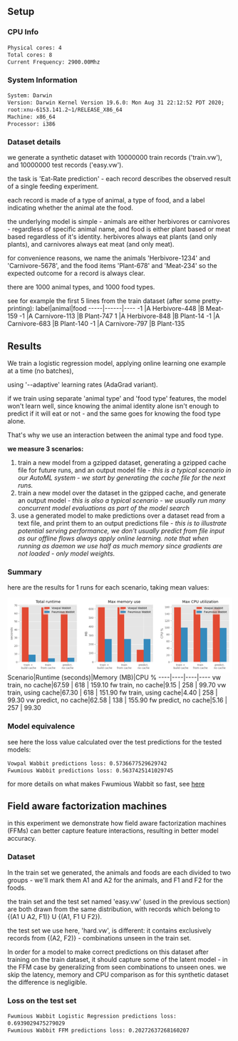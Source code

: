 ## Setup

### CPU Info
```
Physical cores: 4
Total cores: 8
Current Frequency: 2900.00Mhz
```
### System Information
```
System: Darwin
Version: Darwin Kernel Version 19.6.0: Mon Aug 31 22:12:52 PDT 2020; root:xnu-6153.141.2~1/RELEASE_X86_64
Machine: x86_64
Processor: i386
```
### Dataset details
we generate a synthetic dataset with 10000000 train records ('train.vw'), and 10000000 test records ('easy.vw').

the task is 'Eat-Rate prediction' - each record describes the observed result of a single feeding experiment.

each record is made of a type of animal, a type of food, and a label indicating whether the animal ate the food.

the underlying model is simple - animals are either herbivores or carnivores - regardless of specific animal name,
and food is either plant based or meat based regardless of it's identity.
herbivores always eat plants (and only plants), and carnivores always eat meat (and only meat).

for convenience reasons, we name the animals 'Herbivore-1234' and 'Carnivore-5678', and the food items 'Plant-678'
 and 'Meat-234' so the expected outcome for a record is always clear.

there are 1000 animal types, and 1000 food types.


see for example the first 5 lines from the train dataset (after some pretty-printing):
label|animal|food
-----|------|----
-1 |A Herbivore-448 |B Meat-159
-1 |A Carnivore-113 |B Plant-747
1 |A Herbivore-848 |B Plant-14
-1 |A Carnivore-683 |B Plant-140
-1 |A Carnivore-797 |B Plant-135


## Results

We train a logistic regression model, applying online learning one example at a time (no batches), 

using '--adaptive' learning rates (AdaGrad variant).

if we train using separate 'animal type' and 'food type' features, the model won't learn well, 
since knowing the animal identity alone isn't enough to predict if it will eat or not - and the same 
goes for knowing the food type alone.

That's why we use an interaction between the animal type and food type.

**we measure 3 scenarios:**
1. train a new model from a gzipped dataset, generating a gzipped cache file for future runs, and an output model file - *this is a typical scenario in our AutoML system - we start by generating the cache file for the next runs.*
1. train a new model over the dataset in the gzipped cache, and generate an output model - *this is also a typical scenario - we usually run many concurrent model evaluations as part of the model search*
1. use a generated model to make predictions over a dataset read from a text file, and print them to an output predictions file - *this is to illustrate potential serving performance, we don't usually predict from file input as our offline flows always apply online learning. note that when running as daemon we use half as much memory since gradients are not loaded - only model weights.*


### Summary
here are the results for 1 runs for each scenario, taking mean values:

![benchmark results](benchmark_results.png)
Scenario|Runtime (seconds)|Memory (MB)|CPU %
----|----|----|----
vw train, no cache|67.59 | 618 | 159.10
fw train, no cache|9.15 | 258 | 99.70
vw train, using cache|67.30 | 618 | 151.90
fw train, using cache|4.40 | 258 | 99.30
vw predict, no cache|62.58 | 138 | 155.90
fw predict, no cache|5.16 | 257 | 99.30


### Model equivalence
see here the loss value calculated over the test predictions for the tested models:
```
Vowpal Wabbit predictions loss: 0.5736677529629742
Fwumious Wabbit predictions loss: 0.5637425141029745
```


for more details on what makes Fwumious Wabbit so fast, see [here](https://github.com/outbrain/fwumious_wabbit/blob/benchmark/SPEED.md)
## Field aware factorization machines
in this experiment we demonstrate how field aware factorization machines (FFMs) can better capture 
feature interactions, resulting in better model accuracy.

### Dataset
In the train set we generated, the animals and foods are each divided to two groups - we'll mark them A1 and A2 for the animals,
and F1 and F2 for the foods.

the train set and the test set named 'easy.vw' (used in the previous section) are both drawn from the same distribution, 
with records which belong to {(A1 U A2, F1)} U {(A1, F1 U F2}).

the test set we use here, 'hard.vw', is different: it contains exclusively records from {(A2, F2)} - combinations unseen in the train set.

In order for a model to make correct predictions on this dataset after training on the train dataset, 
it should capture some of the latent model - in the FFM case by generalizing from seen combinations to unseen ones.
we skip the latency, memory and CPU comparison as for this synthetic dataset the difference is negligible.
### Loss on the test set
```
Fwumious Wabbit Logistic Regression predictions loss: 0.6939029475279029
Fwumious Wabbit FFM predictions loss: 0.20272637268160207
```
